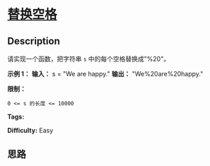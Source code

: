 # [替换空格][title]

## Description

请实现一个函数，把字符串 `s` 中的每个空格替换成"%20"。



**示例 1：**
            **输入：** s = "We are happy."    **输出：** "We%20are%20happy."



**限制：**

`0 <= s 的长度 <= 10000`


**Tags:** 

**Difficulty:** Easy

## 思路

[title]: https://leetcode-cn.com/problems/ti-huan-kong-ge-lcof
